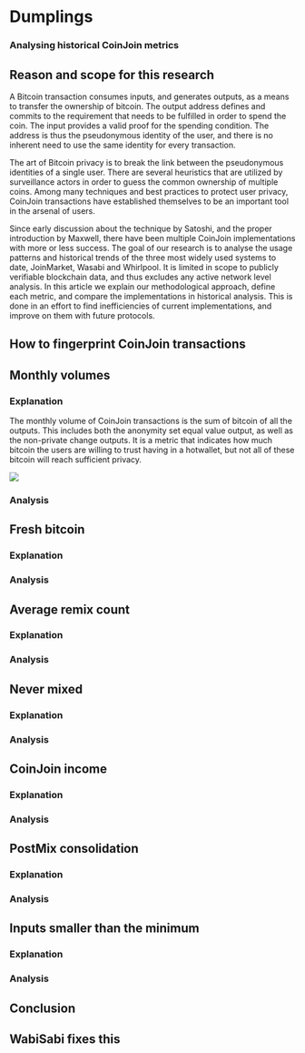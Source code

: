# Dumplings
### Analysing historical CoinJoin metrics

## Reason and scope for this research

A Bitcoin transaction consumes inputs, and generates outputs, as a means to transfer the ownership of bitcoin. The output address defines and commits to the requirement that needs to be fulfilled in order to spend the coin. The input provides a valid proof for the spending condition. The address is thus the pseudonymous identity of the user, and there is no inherent need to use the same identity for every transaction.

The art of Bitcoin privacy is to break the link between the pseudonymous identities of a single user. There are several heuristics that are utilized by surveillance actors in order to guess the common ownership of multiple coins. Among many techniques and best practices to protect user privacy, CoinJoin transactions have established themselves to be an important tool in the arsenal of users.

Since early discussion about the technique by Satoshi, and the proper introduction by Maxwell, there have been multiple CoinJoin implementations with more or less success. The goal of our research is to analyse the usage patterns and historical trends of the three most widely used systems to date, JoinMarket, Wasabi and Whirlpool. It is limited in scope to publicly verifiable blockchain data, and thus excludes any active network level analysis. In this article we explain our methodological approach, define each metric, and compare the implementations in historical analysis. This is done in an effort to find inefficiencies of current implementations, and improve on them with future protocols.

## How to fingerprint CoinJoin transactions



## Monthly volumes

### Explanation

The monthly volume of CoinJoin transactions is the sum of bitcoin of all the outputs. This includes both the anonymity set equal value output, as well as the non-private change outputs. It is a metric that indicates how much bitcoin the users are willing to trust having in a hotwallet, but not all of these bitcoin will reach sufficient privacy.

![](https;//i.imgur.com/HIGDlH0.png)

### Analysis



## Fresh bitcoin

### Explanation

### Analysis



## Average remix count

### Explanation

### Analysis



## Never mixed

### Explanation

### Analysis



## CoinJoin income

### Explanation

### Analysis



## PostMix consolidation

### Explanation

### Analysis



## Inputs smaller than the minimum

### Explanation

### Analysis



## Conclusion



## WabiSabi fixes this


